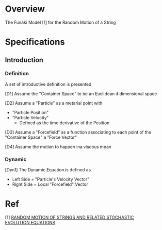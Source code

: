 
# Overview 

The Funaki Model [1] for the Random Motion of a String 

# Specifications 

## Introduction 

### Definition 

A set of introductive definition is presented 

[D1] Assume the "Container Space" to be an Euclidean d dimensional space 

[D2] Assume a "Particle" as a metarial point with 
- "Particle Position" 
- "Particle Velocity" 
  - Defined as the time derivative of the Position 


[D3] Assume a "Forcefield" as a function associating to each point of the "Container Space" a "Force Vector" 

[D4] Assume the motion to happen ina viscous mean 

### Dynamic 

[Dyn1] The Dynamic Equation is defined as 
- Left Side = "Particle's Velocity Vector" 
- Right Side = Local "Forcefield" Vector

# Ref 

[1] <a href="https://projecteuclid.org/download/pdf_1/euclid.nmj/1118787110" target="_blank">RANDOM MOTION OF STRINGS AND RELATED STOCHASTIC EVOLUTION EQUATIONS</a>

